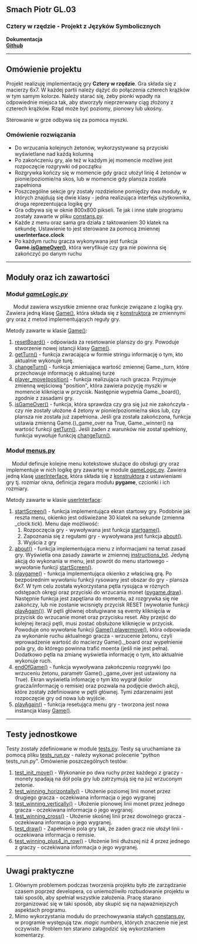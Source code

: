 <h2>Smach Piotr GL.03</h2>
<h3>Cztery w rzędzie - Projekt z Języków Symbolicznych</h3>
<b>Dokumentacja</b><br>
<b><a href="https://github.com/sm-xh/4inrow_js">Github</a></b>
<hr>
<h2>Omówienie projektu</h2>
<p>Projekt realizuję implementację gry <b>Cztery w rzędzie</b>. Gra składa się z macierzy 6x7. W każdej partii należy dążyć do połączenia czterech krążków w tym samym kolorze. Należy starać się, żeby pionki wpadły na odpowiednie miejsca tak, aby stworzyły nieprzerwany ciąg złożony z czterech krążków. Rząd może być poziomy, pionowy lub ukośny.
</p>
<p>Sterowanie w grze odbywa się za pomoca myszki. </p>

<h3>Omówienie rozwiązania</h3>
<ul>
    <li>Do wrzucania kolejnych żetonów, wykorzystywane są przyciski wyświetlane nad każdą kolumną</li>
    <li>Po zakończeniu gry, ale też w każdym jej momencie możliwe jest rozpoczęcie rozgrywki od początku</li>
    <li>Rozgrywka kończy się w momencie gdy gracz ułożył linię 4 żetonów w pionie/poziomie/na skos, lub w momencie gdy plansza została zapełniona</li>
    <li>Poszczególne sekcje gry zostały rozdzielone pomiędzy dwa moduły, w których znajdują się dwie klasy - jedna realizująca interfejs użytkownika, druga reprezentująca logikę gry</li>
    <li>Gra odbywa się w oknie 800x800 pikseli. Te jak i inne stałe programu zostały zawarte w pliku <a href="https://github.com/sm-xh/4inrow_js/blob/6dc8547345641031df0b03fe8999f1d2319ecb9d/constans.py">constans.py</a>.</li>
    <li>Każde z menu oraz sama gra działa z taktowaniem 30 klatek na sekundę. Ustawienie to jest sterowane za pomocą zmiennej <b>userInterface.clock</b> </li>
    <li>Po każdym ruchu gracza wykonywana jest funkcja <b>Game.<a href="https://github.com/sm-xh/4inrow_js/blob/6dc8547345641031df0b03fe8999f1d2319ecb9d/gameLogic.py#L49">isGameOver()</a></b>, która weryfikuje czy gra nie powinna się zakończyć po danym ruchu</li>
</ul>
<hr>
<h2>Moduły oraz ich zawartości</h2>
<h3>Moduł <a href = https://github.com/sm-xh/4inrow_js/blob/master/gameLogic.py><i>gameLogic.py</i></a></h3>
<p>&nbsp;&nbsp;&nbsp;&nbsp;
    Moduł zawiera wszystkie zmienne oraz funkcje związane z logiką gry. Zawiera jedną klasę <a href="https://github.com/sm-xh/4inrow_js/blob/master/gameLogic.py#L5">Game()</a>, która składa się z <a href="https://github.com/sm-xh/4inrow_js/blob/master/gameLogic.py#L7">konstruktora</a> ze zmiennymi gry oraz z metod implementujących reguły gry.
</p>
Metody zawarte w klasie <a href="https://github.com/sm-xh/4inrow_js/blob/master/gameLogic.py#L5">Game()</a>:
<ol>
    <li><a href="https://github.com/sm-xh/4inrow_js/blob/master/gameLogic.py#L16">resetBoard()</a> - odpowiada za resetowanie planszy do gry. Powoduje stworzenie nowej istancji klasy <a href="https://github.com/sm-xh/4inrow_js/blob/master/gameLogic.py#L5">Game()</a>.</li>
    <li><a href="https://github.com/sm-xh/4inrow_js/blob/6dc8547345641031df0b03fe8999f1d2319ecb9d/gameLogic.py#L20">getTurn()</a> - funkcja zwracająca w formie stringu informację o tym, kto aktualnie wykonuje turę.</li>
    <li><a href="https://github.com/sm-xh/4inrow_js/blob/6dc8547345641031df0b03fe8999f1d2319ecb9d/gameLogic.py#L27">changeTurn()</a> - funkcja zmieniająca wartość zmiennej Game._turn, które przechowuje informację o aktualnej turze</li>
    <li><a href="https://github.com/sm-xh/4inrow_js/blob/6dc8547345641031df0b03fe8999f1d2319ecb9d/gameLogic.py#L35">player_move(position)</a> - funkcja realizująca ruch gracza. Przyjmuje zmienną wejściową "position", która zawiera pozycję myszki w momencie kliknięcia w przycisk. Następnie wypełnia Game._board(), zgodnie z zasadami gry.</li>
    <li><a href="https://github.com/sm-xh/4inrow_js/blob/6dc8547345641031df0b03fe8999f1d2319ecb9d/gameLogic.py#L49">isGameOver()</a> - funkcja, która sprawdza czy gra się już nie zakończyła - czy nie zostały ułożone 4 żetony w pionie/poziomie/na skos lub, czy plansza nie została już zapełniona. Jeśli gra została zakończona, funkcja ustawia zmienną Game.()_game_over na True, Game._winner() na wartość funkcji <a href="https://github.com/sm-xh/4inrow_js/blob/6dc8547345641031df0b03fe8999f1d2319ecb9d/gameLogic.py#L20">getTurn()</a>.  Jeśli żaden z warunków nie został spełniony, funkcja wywołuje funkcję <a href ="https://github.com/sm-xh/4inrow_js/blob/6dc8547345641031df0b03fe8999f1d2319ecb9d/gameLogic.py#L27">changeTurn()</a>.</li>
</ol>

<h3> Moduł <a href="https://github.com/sm-xh/4inrow_js/blob/6dc8547345641031df0b03fe8999f1d2319ecb9d/menus.py">menus.py</a></h3>
<p>
&nbsp;&nbsp;&nbsp;&nbsp;Moduł definuje kolejne menu kotekstowe służące do obsługi gry oraz implementuje w nich logikę gry zawartej w module <a href="https://github.com/sm-xh/4inrow_js/blob/6dc8547345641031df0b03fe8999f1d2319ecb9d/gameLogic.py">gameLogic.py</a>. Zawiera jedną klasę <a href="https://github.com/sm-xh/4inrow_js/blob/6dc8547345641031df0b03fe8999f1d2319ecb9d/menus.py#L7">userInterface</a>, która  składa się z <a href="https://github.com/sm-xh/4inrow_js/blob/6dc8547345641031df0b03fe8999f1d2319ecb9d/menus.py#L10">konstruktora</a> z ustawieniami gry tj. rozmiar okna, definicja zegara modułu <b>pygame</b>, czcionki i ich rozmiary.
</p>
Metody zawarte w klasie <a href="https://github.com/sm-xh/4inrow_js/blob/6dc8547345641031df0b03fe8999f1d2319ecb9d/menus.py#L7">userInterface</a>:
<ol>
    <li><a href="https://github.com/sm-xh/4inrow_js/blob/6dc8547345641031df0b03fe8999f1d2319ecb9d/menus.py#L32">startScreen()</a> - funkcja implementująca ekran startowy gry. Podobnie jak reszta menu, okienko jest odświeżane 30 klatek na sekunde (zmienna _clock.tick). Menu daje możliwość:
    <ol>
        <li>Rozpoczęcia gry - wywoływana jest funkcja <a href="https://github.com/sm-xh/4inrow_js/blob/6dc8547345641031df0b03fe8999f1d2319ecb9d/menus.py#L133">startgame()</a>.</li>
        <li>Zapoznania się z regułami gry - wywoływana jest funkcja <a href="https://github.com/sm-xh/4inrow_js/blob/6dc8547345641031df0b03fe8999f1d2319ecb9d/menus.py#L86">about()</a>.</a></li>
        <li>Wyjścia z gry</li>
    </ol>
    <li><a href="https://github.com/sm-xh/4inrow_js/blob/6dc8547345641031df0b03fe8999f1d2319ecb9d/menus.py#L86">about()</a> - funkcja implementująca menu z informacjami na temat zasad gry. Wyświetla ona zasady zawarte w zmiennej <a href="https://github.com/sm-xh/4inrow_js/blob/6dc8547345641031df0b03fe8999f1d2319ecb9d/menus.py#L88">instructions_txt</a>. Jedyną akcją do wykonania w menu, jest powrót do menu startowego - wywołanie funkcji <a href="https://github.com/sm-xh/4inrow_js/blob/6dc8547345641031df0b03fe8999f1d2319ecb9d/menus.py#L32">startScreen()</a>.</li>
    <li><a href="https://github.com/sm-xh/4inrow_js/blob/6dc8547345641031df0b03fe8999f1d2319ecb9d/menus.py#L133">playgame()</a> - funkcja implementująca okienko z właściwą grą. Po bezpośrednim wywołaniu funkcji rysowany jest obszar do gry - plansza 6x7. W tym celu została wykorzystana pętla rysująca w róznych odstępach okręgi oraz przyciski do wrzucania monet (<a href="https://www.pygame.org/docs/ref/draw.html">pygame.draw</a>).</li>
Następnie funkcja jest zapętlana do momentu, aż rozgrywka się nie zakończy, lub nie zostanie wcisnięty przycisk RESET (wywołanie funkcji <a href="https://github.com/sm-xh/4inrow_js/blob/6dc8547345641031df0b03fe8999f1d2319ecb9d/menus.py#L195">playAgain()</a>). W pętli głównej obsługiwane są eventy kliknięcia w przycisk do wrzucanie monet oraz przycisku reset. Aby przejść do kolejnej iteracji pętli, musi zostać obsłużone kliknięcie w przycisk. Powoduje ono wywołanie funkcji <a href="https://github.com/sm-xh/4inrow_js/blob/6dc8547345641031df0b03fe8999f1d2319ecb9d/gameLogic.py#L35">Game().playermove()</a>, która odpowiada za wykonanie ruchu aktualnego gracza - wrzucenie żetonu, czyli wprowadzenie wartość do macierzy Game()._board oraz wypełnienie pola gry, do którego powinna trafić moenta (jeśli nie jest pełna). Dodatkowo pętla na zmianę wyświetla informację o tym, kto aktualnie wykonuje ruch.
    <li><a href="https://github.com/sm-xh/4inrow_js/blob/6dc8547345641031df0b03fe8999f1d2319ecb9d/menus.py#L200">endOfGame()</a> - funkcja wywoływana zakończeniu rozgrywki (po wrzuceniu żetonu, parametr Game()._game_over jest ustawiony na True). Ekran wyświetla infomację o tym kto wygrał (kolor gracza/informację o remisie) oraz pozwala na podjęcie dwóch akcji, które zostały zdefiniowane w pętli głównej. Tymi zdarzenaimi jest rozpoczęcie gry od nowa lub wyjście.</li>
    <li><a href="https://github.com/sm-xh/4inrow_js/blob/6dc8547345641031df0b03fe8999f1d2319ecb9d/menus.py#L195">playAgain()</a> - funkcja resetująca menu gry - tworzona jest nowa instancja klasy <a href="https://github.com/sm-xh/4inrow_js/blob/master/gameLogic.py#L5">Game()</a>.</li>
</ol>
<hr>
<h2>Testy jednostkowe</h2>
Testy zostały zdefiniowane w module <a href="https://github.com/sm-xh/4inrow_js/blob/6dc8547345641031df0b03fe8999f1d2319ecb9d/tests.py">tests.py</a>. Testy są uruchamiane za pomocą pliku <a href="https://github.com/sm-xh/4inrow_js/blob/6dc8547345641031df0b03fe8999f1d2319ecb9d/tests_run.py">tests_run.py</a> - należy wykonać polecenie "python tests_run.py". Omówienie poszczególnych testów:
<ol>
    <li><a href="https://github.com/sm-xh/4inrow_js/blob/6dc8547345641031df0b03fe8999f1d2319ecb9d/tests.py#L4">test_init_move()</a> - Wykonanie po dwa ruchy przez każdego z graczy - monety spadają na dół pola gry lub zatrzymują się na już wrzuconym żetonie.</li>
    <li><a href="https://github.com/sm-xh/4inrow_js/blob/6dc8547345641031df0b03fe8999f1d2319ecb9d/tests.py#L18">test_winning_horizontally()</a> - Ułożenie poziomej linii monet przez drugiego gracza - oczekiwana informacja o jego wygranej</li>
    <li><a href="https://github.com/sm-xh/4inrow_js/blob/6dc8547345641031df0b03fe8999f1d2319ecb9d/tests.py#L32">test_winning_vertically()</a> - Ułożenie pionowej linii monet przez jednego gracza - oczekiwana informacja o jego wygranej.</li>
    <li><a href="https://github.com/sm-xh/4inrow_js/blob/6dc8547345641031df0b03fe8999f1d2319ecb9d/tests.py#L83">test_winning_cross()</a> - Ułożenie skośnej linii przez dowolnego gracza - oczekiwana informacja o jego wygranej.</li>
    <li><a href="https://github.com/sm-xh/4inrow_js/blob/6dc8547345641031df0b03fe8999f1d2319ecb9d/tests.py#L111">test_draw()</a> - Zapełnienie pola gry tak, że żaden gracz nie ułożył linii - oczekiwana informacja o remisie.</li>
    <li><a href="https://github.com/sm-xh/4inrow_js/blob/6dc8547345641031df0b03fe8999f1d2319ecb9d/tests.py#L44">test_winning_plus4_in_row()</a> - Ułożenie linii dłuższej niż 4 przez jednego z graczy - oczekiwana informacja o jego wygranej.</li>
</ol>
</ol>
<hr>
<h2>Uwagi praktyczne</h2>
<ol>
    <li>Głównym problemem podczas tworzenia projektu było złe zarządzanie czasem poprzez developera, co uniemożliwiło rozbudowanie projektu w taki sposób, aby spełniał wszystkie założenia. Pracę starano zorganizować się w taki sposób, aby skupić się na najważniejszych aspektach programu.</li>
    <li>Mimo wykorzystania modułu do przechowywania stałych <a href="https://github.com/sm-xh/4inrow_js/blob/6dc8547345641031df0b03fe8999f1d2319ecb9d/constans.py">constans.py</a>, w programie występują tzw. <i>magic numbers</i>, których znaczenie nie jest oczywiste. Problem ten starano załagodzić się wykorzstaniem komentarzy.</li>
</ol>